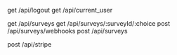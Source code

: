<!-- get /auth/google
get /auth/google/callback -->

get /api/logout
get /api/current_user

get /api/surveys
get /api/surveys/:surveyId/:choice
post /api/surveys/webhooks
post /api/surveys

post /api/stripe

